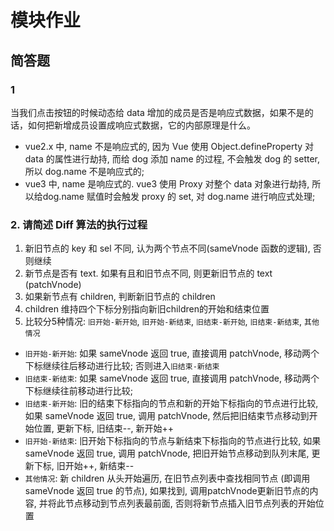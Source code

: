 # 模块作业

## 简答题

### 1

当我们点击按钮的时候动态给 data 增加的成员是否是响应式数据，如果不是的话，如何把新增成员设置成响应式数据，它的内部原理是什么。

- vue2.x 中, name 不是响应式的, 因为 Vue 使用 Object.defineProperty 对 data 的属性进行劫持, 而给 dog 添加 name 的过程, 不会触发 dog 的 setter, 所以 dog.name 不是响应式的;
- vue3 中, name 是响应式的. vue3 使用 Proxy 对整个 data 对象进行劫持, 所以给dog.name 赋值时会触发 proxy 的 set, 对 dog.name 进行响应式处理;

### 2. 请简述 Diff 算法的执行过程

1. 新旧节点的 key 和 sel 不同, 认为两个节点不同(sameVnode 函数的逻辑), 否则继续
2. 新节点是否有 text. 如果有且和旧节点不同, 则更新旧节点的 text (patchVnode)
3. 如果新节点有 children, 判断新旧节点的 children
4. children 维持四个下标分别指向新旧children的开始和结束位置
5. 比较分5种情况: `旧开始-新开始`, `旧开始-新结束`, `旧结束-新开始`, `旧结束-新结束`, `其他情况`

- `旧开始-新开始`: 如果 sameVnode 返回 true, 直接调用 patchVnode, 移动两个下标继续往后移动进行比较; 否则进入`旧结束-新结束`
- `旧结束-新结束`: 如果 sameVnode 返回 true, 直接调用 patchVnode, 移动两个下标继续往前移动进行比较;
- `旧结束-新开始`: 旧的结束下标指向的节点和新的开始下标指向的节点进行比较, 如果 sameVnode 返回 true, 调用 patchVnode, 然后把旧结束节点移动到开始位置, 更新下标, 旧结束--, 新开始++
- `旧开始-新结束`: 旧开始下标指向的节点与新结束下标指向的节点进行比较, 如果 sameVnode 返回 true, 调用 patchVnode, 把旧开始节点移动到队列末尾, 更新下标, 旧开始++, 新结束--
- `其他情况`: 新 children 从头开始遍历, 在旧节点列表中查找相同节点 (即调用 sameVnode 返回 true 的节点), 如果找到, 调用patchVnode更新旧节点的内容, 并将此节点移动到节点列表最前面, 否则将新节点插入旧节点列表的开始位置
